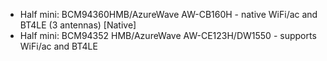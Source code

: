 * Half mini: BCM94360HMB/AzureWave AW-CB160H - native WiFi/ac and BT4LE (3 antennas) [Native]
* Half mini: BCM94352 HMB/AzureWave AW-CE123H/DW1550 - supports WiFi/ac and BT4LE
